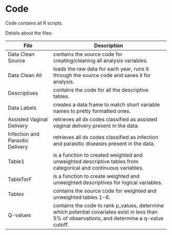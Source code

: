 # Code
Code contains all R scripts. 


Details about the files:

File | Description
---|---------------------------------------------------------------------
Data Clean Source | contains the source code for creating/cleaning all analysis variables.  
Data Clean All | loads the raw data for each year, runs it through the source code and saves it for analysis.  
Descriptives | contains the code for all the descriptive tables.  
Data Labels | creates a data frame to match short variable names to pretty formatted ones.
Assisted Vaginal Delivery | retrieves all dx codes classified as assisted vaginal delivery present in the data.  
Infection and Parasitic Delivery | retrieves all dx codes classified as infection and parasitic diseases present in the data.   
Table1 | is a function to created weighted and unweighted descriptive tables from categorical and continuous variables.  
TableTorF | is a function to create weighted and unweighted descriptives for logical variables.  
Tables | contains the source code for weighted and unweighted tables 1-6.  
Q-values | contains the code to rank p_values, determine which potential covariates exist in less than 5% of observations, and determine a q-value cutoff.  
